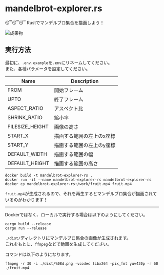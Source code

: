 # mandelbrot-explorer.rs

😴😴😴 Rustでマンデルブロ集合を描画しよう！  

![成果物](./docs/img/fruit.gif)  

## 実行方法

最初に、`.env.example`を`.env`にリネームしてください。  
また、各種パラメータを設定してください。  

| Name | Description |
| ---- | ---- |
| FROM | 開始フレーム |
| UPTO | 終了フレーム |
| ASPECT_RATIO | アスペクト比 |
| SHRINK_RATIO | 縮小率 |
| FILESIZE_HEIGHT | 画像の高さ |
| START_X | 描画する範囲の左上のx座標 |
| START_Y | 描画する範囲の左上のy座標 |
| DEFAULT_WIDTH | 描画する範囲の幅 |
| DEFAULT_HEIGHT | 描画する範囲の高さ |

```shell
docker build -t mandelbrot-explorer-rs .
docker run -it --name mandelbrot-explorer-rs mandelbrot-explorer-rs
docker cp mandelbrot-explorer-rs:/work/fruit.mp4 fruit.mp4
```

`fruit.mp4`が生成されるので、それを再生するとマンデルブロ集合が描画されているのがわかります！  

---

Dockerではなく、ローカルで実行する場合は以下のようにしてください。  

```shell
cargo build --release
cargo run --release
```

`./dist/`ディレクトリにマンデルブロ集合の画像が生成されます。  
これをもとに、`ffmpeg`などで動画を生成してください。  

コマンドは以下のようになります。  

```shell
ffmpeg -r 30 -i ./dist/%08d.png -vcodec libx264 -pix_fmt yuv420p -r 60 ./fruit.mp4
```
